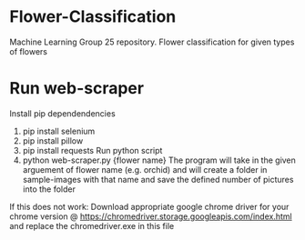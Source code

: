 # Flower-Classification
Machine Learning Group 25 repository.  Flower classification for given types of flowers

# Run web-scraper
Install pip dependendencies
  1) pip install selenium
  2) pip install pillow
  3) pip install requests
Run python script
  1) python web-scraper.py {flower name}
  The program will take in the given arguement of flower name (e.g. orchid) and will create a folder in sample-images with that name and save the defined number of pictures into the folder

If this does not work:
Download appropriate google chrome driver for your chrome version @ https://chromedriver.storage.googleapis.com/index.html and replace the chromedriver.exe in this file
